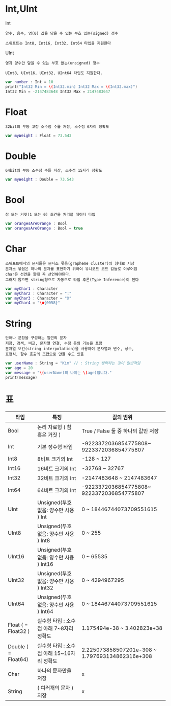 # Int,UInt

Int

    양수, 음수, 영(0) 값을 담을 수 있는 부호 있는(signed) 정수

    스위프트는 Int8, Int16, Int32, Int64 타입을 지원한다

UInt

    영과 양수만 담을 수 있는 부호 없는(unsigned) 정수

    UInt8, UInt16, UInt32, UInt64 타입도 지원한다.

```swift
var number : Int = 10
print("Int32 Min = \(Int32.min) Int32 Max = \(Int32.max)")
Int32 Min = -2147483648 Int32 Max = 2147483647
```

# Float

    32bit의 부동 고정 소수점 수를 저장, 소수점 6자리 정확도

``` swift
var myWeight : Float = 73.543
```

# Double

    64bit의 부동 소수점 수를 저장, 소수점 15자리 정확도

``` swift
var myWeight : Double = 73.543
```
# Bool

    참 또는 거짓(1 또는 0) 조건을 처리할 데이터 타입

```swift
var orangesAreOrange : Bool
var orangesAreOrange : Bool = true
```

# Char

    스위프트에서의 문자들은 문자소 묶음(grapheme cluster)의 형태로 저장
    문자소 묶음은 하나의 문자를 표현하기 위하여 유니코드 코드 값들로 이루어짐
    char은 선언을 할떄 꼭 선언해야된다.
    그러지 않으면 string형으로 자동으로 타입 추론(Type Inference)이 된다

```swift
var myChar1 : Character
var myChar2 : Character = ":"
var myChar3 : Character = "X" 
var myChar4 = "\u{0058}"
```

# String

    단어나 문장을 구성하는 일련의 문자
    저장, 검색, 비교, 문자열 연결, 수정 등의 기능을 포함
    문자열 보간(string interpolation)을 사용하여 문자열과 변수, 상수, 
    표현식, 함수 호출의 조합으로 만들 수도 있음

```swift
var userName : String = "Kim" // : String 생략하는 것이 일반적임
var age = 20
var message = "\(userName)의 나이는 \(age)입니다."
print(message) 
```

# 표

|타입|	특징|	값의 범위|
|---|---|---|
|Bool|논리 자료형 ( 참 혹은 거짓 )|True / False 둘 중 하나의 값만 저장|
|Int|기본 정수형 타입|-9223372036854775808~ 9223372036854775807|
|Int8|	8비트 크기의 Int|	-128 ~ 127|
|Int16|	16비트 크기의 Int|	-32768 ~ 32767|
|Int32|	32비트 크기의 Int|	-2147483648 ~ 2147483647|
|Int64|	64비트 크기의 Int|	-9223372036854775808~ 9223372036854775807|
|UInt	|Unsigned(부호 없음: 양수만 사용 ) Int	|0 ~ 18446744073709551615|
|UInt8	|Unsigned(부호 없음: 양수만 사용 ) Int8	|0 ~ 255|
|UInt16|	Unsigned(부호 없음: 양수만 사용 ) Int16	|0 ~ 65535|
|UInt32	|Unsigned(부호 없음: 양수만 사용 ) Int32|	0 ~ 4294967295|
|UInt64	|Unsigned(부호 없음: 양수만 사용 ) Int64|	0 ~ 18446744073709551615|
|Float ( = Float32 )|실수형 타입 : 소수점 아래 7~8자리 정확도|	1.175494e-38 ~ 3.402823e+38|
|Double ( = Float64)|실수형 타입 : 소수점 아래 15~16자리 정확도|	2.225073858507201e-308 ~ 1.797693134862316e+308|
|Char|하나의 문자만을 저장|x|
|String|( 여러개의 문자 ) 저장|x|
